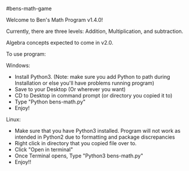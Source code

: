 #bens-math-game

Welcome to Ben's Math Program v1.4.0!

Currently, there are three levels: Addition, Multiplication, and subtraction.

Algebra concepts expected to come in v2.0.


To use program:

Windows:
- Install Python3. (Note: make sure you add Python to path during Installation or else you'll have problems running program)
- Save to your Desktop (Or wherever you want)
- CD to Desktop in command prompt (or directory you copied it to)
- Type "Python bens-math.py"
- Enjoy!

Linux:
- Make sure that you have Python3 installed. Program will not work as intended in Python2 due to formatting and package discrepancies
- Right click in directory that you copied file over to.
- Click "Open in terminal"
- Once Terminal opens, Type "Python3 bens-math.py"
- Enjoy!!
